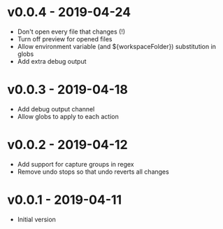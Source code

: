 # v0.0.4 - 2019-04-24
- Don't open every file that changes (!)
- Turn off preview for opened files
- Allow environment variable (and ${workspaceFolder}) substitution in globs
- Add extra debug output

# v0.0.3 - 2019-04-18
- Add debug output channel
- Allow globs to apply to each action

# v0.0.2 - 2019-04-12
- Add support for capture groups in regex
- Remove undo stops so that undo reverts all changes

# v0.0.1 - 2019-04-11
- Initial version
